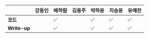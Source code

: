 |              | 강동인 | 배하람 | 김용주 | 박하윤 | 지승윤 | 유예찬 |
| ------------ | ------ | ------ | ------ | ------ | ------ | ------------ |
| **코드**     |    | :white_check_mark: |   |  :white_check_mark: |:white_check_mark:|:white_check_mark:  |
| **Write-up** |    | :white_check_mark: |    |  :white_check_mark: | :white_check_mark:| :white_check_mark: |
